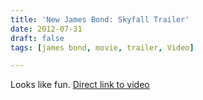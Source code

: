 ```yaml
---
title: 'New James Bond: Skyfall Trailer'
date: 2012-07-31
draft: false
tags: [james bond, movie, trailer, Video]

---
```


Looks like fun.  [Direct link to video](http://www.youtube.com/watch?v=vgr2syY_OU4&feature=player_embedded)